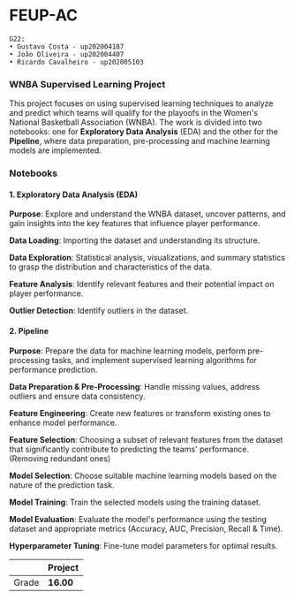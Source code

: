 # FEUP-AC

```
G22:
• Gustavo Costa - up202004187
• João Oliveira - up202004407
• Ricardo Cavalheiro - up202005103
```
### WNBA Supervised Learning Project
This project focuses on using supervised learning techniques to analyze and predict which teams will qualify for the playoofs in the Women's National Basketball Association (WNBA). The work is divided into two notebooks: one for **Exploratory Data Analysis** (EDA) and the other for the **Pipeline**, where data preparation, pre-processing and machine learning models are implemented.

### Notebooks
#### **1. Exploratory Data Analysis (EDA)**
**Purpose**: Explore and understand the WNBA dataset, uncover patterns, and gain insights into the key features that influence player performance.

**Data Loading**: Importing the dataset and understanding its structure.

**Data Exploration**: Statistical analysis, visualizations, and summary statistics to grasp the distribution and characteristics of the data.

**Feature Analysis**: Identify relevant features and their potential impact on player performance.

**Outlier Detection**: Identify outliers in the dataset.

#### **2. Pipeline**
**Purpose**: Prepare the data for machine learning models, perform pre-processing tasks, and implement supervised learning algorithms for performance prediction.

**Data Preparation & Pre-Processing**: Handle missing values, address outliers and ensure data consistency.

**Feature Engineering**: Create new features or transform existing ones to enhance model performance.

**Feature Selection**: Choosing a subset of relevant features from the dataset that significantly contribute to predicting the teams' performance. (Removing redundant ones)

**Model Selection**: Choose suitable machine learning models based on the nature of the prediction task.

**Model Training**: Train the selected models using the training dataset.

**Model Evaluation**: Evaluate the model's performance using the testing dataset and appropriate metrics (Accuracy, AUC, Precision, Recall & Time).

**Hyperparameter Tuning**: Fine-tune model parameters for optimal results.

| | Project|
| --- | --- |
| Grade | **16.00** |
